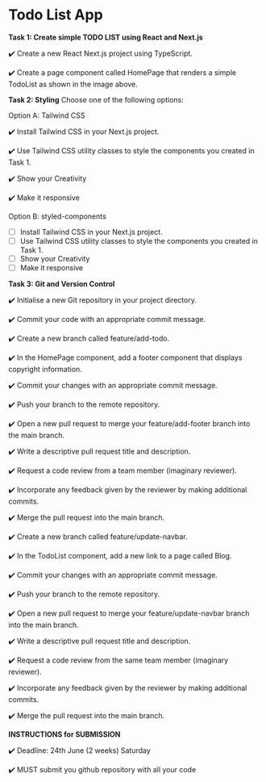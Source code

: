 # Todo List App
**Task 1: Create simple TODO LIST using React and Next.js**

✔️ Create a new React Next.js project using TypeScript.

✔️ Create a page component called HomePage that renders a simple TodoList as shown in the image above.

**Task 2: Styling** Choose one of the following options:
<p>Option A: Tailwind CSS</p>

✔️ Install Tailwind CSS in your Next.js project.

✔️ Use Tailwind CSS utility classes to style the components you created in Task 1.

✔️ Show your Creativity

✔️ Make it responsive

<p>Option B: styled-components</p>

- [ ] Install Tailwind CSS in your Next.js project.
- [ ] Use Tailwind CSS utility classes to style the components you created in Task 1.
- [ ] Show your Creativity
- [ ] Make it responsive

**Task 3: Git and Version Control**

✔️ Initialise a new Git repository in your project directory.

✔️ Commit your code with an appropriate commit message.

✔️ Create a new branch called feature/add-todo.

✔️ In the HomePage component, add a footer component that displays copyright information.

✔️ Commit your changes with an appropriate commit message.

✔️ Push your branch to the remote repository.

✔️ Open a new pull request to merge your feature/add-footer branch into the main branch.

✔️ Write a descriptive pull request title and description.

✔️ Request a code review from a team member (imaginary reviewer).

✔️ Incorporate any feedback given by the reviewer by making additional commits.

✔️ Merge the pull request into the main branch.

✔️ Create a new branch called feature/update-navbar.

✔️ In the TodoList component, add a new link to a page called Blog.

✔️ Commit your changes with an appropriate commit message.

✔️ Push your branch to the remote repository.

✔️ Open a new pull request to merge your feature/update-navbar branch into the main branch.

✔️ Write a descriptive pull request title and description.

✔️ Request a code review from the same team member (imaginary reviewer).

✔️ Incorporate any feedback given by the reviewer by making additional commits.

✔️ Merge the pull request into the main branch.

**INSTRUCTIONS for SUBMISSION**

✔️ Deadline: 24th June (2 weeks) Saturday

✔️ MUST submit you github repository with all your code